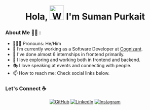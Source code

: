 <h1 align="center"> Hola, <img src="https://raw.githubusercontent.com/nixin72/nixin72/master/wave.gif" 
         alt="Waving hand animated gif"
         height="45"
         width="45" /> I'm Suman Purkait</h1>

### About Me 👦🏻 :
- 👩🏻‍💻 Pronouns: He/Him
- 💼 I’m currently working as a Software Developer at [Cognizant](https://www.cognizant.com/us/en).
- 🎒 I've done almost 6 internships in frontend primarily.
- 🧭 I love exploring and working both in frontend and backend.
- 🎭 I love speaking at events and connecting with people.
- 📫 How to reach me: Check social links below.

### Let's Connect :coffee:
<p align="center">
	<a href="https://github.com/PurkaitSuman"><img src="https://img.icons8.com/bubbles/50/000000/github.png" alt="GitHub"/></a>
	<a href="https://www.linkedin.com/in/sumanpurkait/"><img src="https://img.icons8.com/bubbles/50/000000/linkedin.png" alt="LinkedIn"/></a>
	<a href="https://www.instagram.com/myselfsumanpurkait/"><img src="https://img.icons8.com/bubbles/50/000000/instagram.png" alt="Instagram"/></a>
</p>

<!--
**SumanPurkait-grb/SumanPurkait-grb** is a ✨ _special_ ✨ repository because its `README.md` (this file) appears on your GitHub profile.

Here are some ideas to get you started:

- 🔭 I’m currently working on ...
- 🌱 I’m currently learning ...
- 👯 I’m looking to collaborate on ...
- 🤔 I’m looking for help with ...
- 💬 Ask me about ...
- 📫 How to reach me: ...
- 😄 Pronouns: ...
- ⚡ Fun fact: ...
-->
